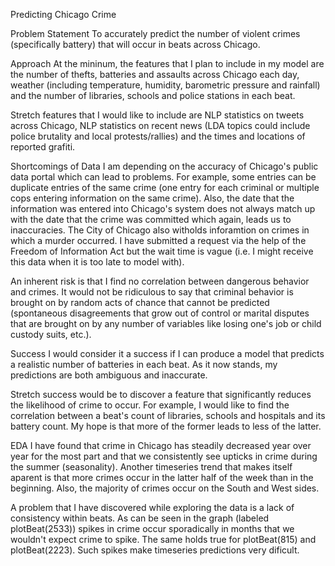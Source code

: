 Predicting Chicago Crime 

Problem Statement
To accurately predict the number of violent crimes (specifically battery) that will occur in beats across Chicago. 

Approach
At the mininum, the features that I plan to include in my model are the number of thefts, batteries and assaults across Chicago each day, weather (including temperature, humidity, barometric pressure and rainfall) and the number of libraries, schools and police stations in each beat. 

Stretch features that I would like to include are NLP statistics on tweets across Chicago, NLP statistics on recent news (LDA topics could include police brutality and local protests/rallies) and the times and locations of reported grafiti. 

Shortcomings of Data
I am depending on the accuracy of Chicago's public data portal which can lead to problems. For example, some entries can be duplicate entries of the same crime (one entry for each criminal or multiple cops entering information on the same crime). Also, the date that the information was entered into Chicago's system does not always match up with the date that the crime was committed which again, leads us to inaccuracies. The City of Chicago also witholds inforamtion on crimes in which a murder occurred. I have submitted a request via the help of the Freedom of Information Act but the wait time is vague (i.e. I might receive this data when it is too late to model with).  

An inherent risk is that I find no correlation between dangerous behavior and crimes. It would not be ridiculous to say that criminal behavior is brought on by random acts of chance that cannot be predicted (spontaneous disagreements that grow out of control or marital disputes that are brought on by any number of variables like losing one's job or child custody suits, etc.). 

Success
I would consider it a success if I can produce a model that predicts a realistic number of batteries in each beat. As it now stands, my predictions are both ambiguous and inaccurate.

Stretch success would be to discover a feature that significantly reduces the likelihood of crime to occur. For example, I would like to find the correlation between a beat's count of libraries, schools and hospitals and its battery count. My hope is that more of the former leads to less of the latter. 

EDA 
I have found that crime in Chicago has steadily decreased year over year for the most part and that we consistently see upticks in crime during the summer (seasonality). Another timeseries trend that makes itself aparent is that more crimes occur in the latter half of the week than in the beginning. Also, the majority of crimes occur on the South and West sides.

A problem that I have discovered while exploring the data is a lack of consistency within beats. As can be seen in the graph (labeled plotBeat(2533)) spikes in crime occur sporadically in months that we wouldn't expect crime to spike. The same holds true for plotBeat(815) and plotBeat(2223). Such spikes make timeseries predictions very dificult. 